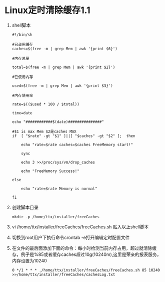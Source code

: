 # Linux定时清除缓存1.1

1. shell脚本

   ```shell
   #!/bin/sh
   
   #已占用缓存
   caches=$(free -m | grep Mem | awk '{print $6}')
   
   #内存总量
   
   total=$(free -m | grep Mem | awk '{print $2}')
   
   #已使用内存
   
   used=$(free -m | grep Mem | awk '{print $3}')
   
   #内存使用率
   
   rate=$(($used * 100 / $total))
   
   time=date
   
   echo "############$(date)###############"
   
   #$1 is max Mem $2是caches MAX
   if  [ "$rate" -gt "$1" ]||[ "$caches" -gt "$2" ];  then
   
       echo "rate=$rate caches=$caches FreeMemory start!"
   
       sync
   
       echo 3 >>/proc/sys/vm/drop_caches
   
       echo "FreeMemory Success!"
   
   else
   
       echo "rate=$rate Memory is normal"
   
   fi
   ```

2. 创建脚本目录

   ```shell
   mkdir -p /home/ttx/installer/freeCaches
   ```

3. vi /home/ttx/installer/freeCaches/freeCaches.sh 贴入以上shell脚本

4. 切换到root用户下执行命令crontab -e打开编辑定时配置文件

5. 在文件的最后面添加下面的命令：每小时检测当前内存占用，超过就清除缓存，例子是%85或者缓存caches超过10g(10240m),这里是荣亲的报表服务，内存设置为10240

   ```shell
   0 */1 * * * ./home/ttx/installer/freeCaches/freeCaches.sh 85 10240 >>/home/ttx/installer/freeCaches/cachesLog.txt
   ```
